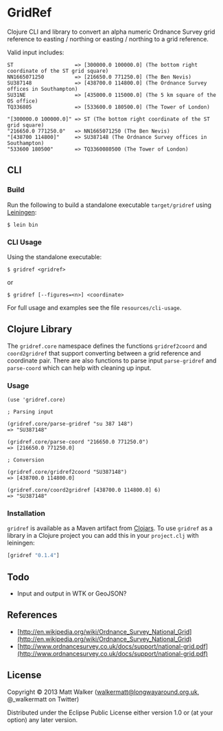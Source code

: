 # GridRef

Clojure CLI and library to convert an alpha numeric Ordnance Survey grid reference to easting / northing or easting / northing to a grid reference.

Valid input includes:

    ST                    => [300000.0 100000.0] (The bottom right coordinate of the ST grid square)
    NN1665071250          => [216650.0 771250.0] (The Ben Nevis)
    SU387148              => [438700.0 114800.0] (The Ordnance Survey offices in Southampton)
    SU31NE                => [435000.0 115000.0] (The 5 km square of the OS office)
    TQ336805              => [533600.0 180500.0] (The Tower of London)

    "[300000.0 100000.0]" => ST (The bottom right coordinate of the ST grid square)
    "216650.0 771250.0"   => NN1665071250 (The Ben Nevis)
    "[438700 114800]"     => SU387148 (The Ordnance Survey offices in Southampton)
    "533600 180500"       => TQ3360080500 (The Tower of London)

## CLI

### Build

Run the following to build a standalone executable `target/gridref` using [Leiningen](https://github.com/technomancy/leiningen):

    $ lein bin

### CLI Usage

Using the standalone executable:

    $ gridref <gridref>

or

    $ gridref [--figures=<n>] <coordinate>

For full usage and examples see the file `resources/cli-usage`.

## Clojure Library

The `gridref.core` namespace defines the functions `gridref2coord` and `coord2gridref` that support converting between a grid reference and coordinate pair. There are also functions to parse input `parse-gridref` and `parse-coord` which can help with cleaning up input.

### Usage

    (use 'gridref.core)

    ; Parsing input

    (gridref.core/parse-gridref "su 387 148")
    => "SU387148"

    (gridref.core/parse-coord "216650.0 771250.0")
    => [216650.0 771250.0]

    ; Conversion

    (gridref.core/gridref2coord "SU387148")
    => [438700.0 114800.0]

    (gridref.core/coord2gridref [438700.0 114800.0] 6)
    => "SU387148"

### Installation

`gridref` is available as a Maven artifact from [Clojars](http://clojars.org/gridref). To use `gridref` as a library in a Clojure project you can add this in your `project.clj` with leiningen:

```clojure
[gridref "0.1.4"]
```

## Todo

* Input and output in WTK or GeoJSON?

## References

* [http://en.wikipedia.org/wiki/Ordnance_Survey_National_Grid](http://en.wikipedia.org/wiki/Ordnance_Survey_National_Grid)
* [http://www.ordnancesurvey.co.uk/docs/support/national-grid.pdf](http://www.ordnancesurvey.co.uk/docs/support/national-grid.pdf)

## License

Copyright © 2013 Matt Walker (walkermatt@longwayaround.org.uk, @_walkermatt on Twitter)

Distributed under the Eclipse Public License either version 1.0 or (at
your option) any later version.
